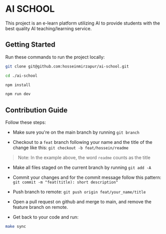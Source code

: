 # AI SCHOOL

This project is an e-learn platform utilizing AI to provide students with the best quality AI teaching/learning service.

## Getting Started

Run these commands to run the project locally:

```bash
git clone git@github.com:hosseinmirzapur/ai-school.git

cd ./ai-school

npm install

npm run dev
```

## Contribution Guide

Follow these steps:

- Make sure you're on the main branch by running `git branch`

- Checkout to a `feat` branch following your name and the title of the change like this: `git checkout -b feat/hossein/readme`

> Note: In the example above, the word `readme` counts as the title
- Make all files staged on the current branch by running `git add -A`

- Commit your changes and for the commit message follow this pattern: `git commit -m "feat(title): short description"`

- Push branch to remote: `git push origin feat/your_name/title`

- Open a pull request on github and merge to main, and remove the feature branch on remote.

- Get back to your code and run:

```bash
make sync